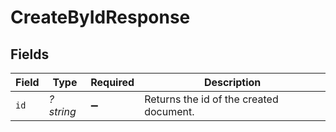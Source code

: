 # CreateByIdResponse


## Fields

| Field                                   | Type                                    | Required                                | Description                             |
| --------------------------------------- | --------------------------------------- | --------------------------------------- | --------------------------------------- |
| `id`                                    | *?string*                               | :heavy_minus_sign:                      | Returns the id of the created document. |